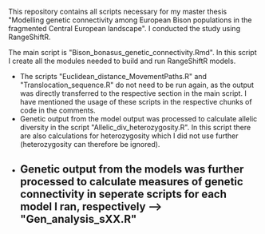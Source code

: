 This repository contains all scripts necessary for my master thesis "Modelling genetic connectivity among European Bison populations in the fragmented Central European landscape". I conducted the study using RangeShiftR.

The main script is "Bison_bonasus_genetic_connectivity.Rmd". In this script I create all the modules needed to build and run RangeShiftR models. 
  - The scripts "Euclidean_distance_MovementPaths.R" and "Translocation_sequence.R" do not need to be run again, as the output was directly transferred to the respective section in the main script. I have mentioned the usage of these scripts in the respective chunks of code in the comments.
  - Genetic output from the model output was processed to calculate allelic diversity in the script "Allelic_div_heterozygosity.R". In this script there are also calculations for heterozygosity which I did not use further (heterozygosity can therefore be ignored). 
  - Genetic output from the models was further processed to calculate measures of genetic connectivity in seperate scripts for each model I ran, respectively --> "Gen_analysis_sXX.R"
      -   
  
